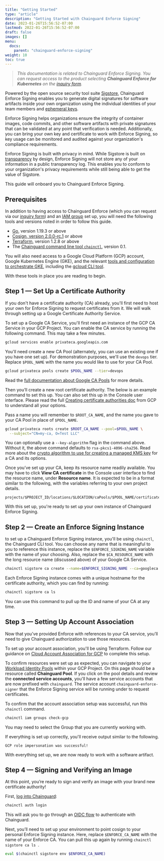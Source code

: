 ```yaml
---
title: "Getting Started"
type: "article"
description: "Getting Started with Chainguard Enforce Signing"
date: 2023-01-26T15:56:52-07:00
lastmod: 2022-01-26T15:56:52-07:00
draft: false
images: []
menu:
  docs:
    parent: "chainguard-enforce-signing"
weight: 10
toc: true
---
```


> _This documentation is related to Chainguard Enforce Signing. You can request access to the product selecting **Chainguard Enforce for Kubernetes** on the [inquiry form](https://www.chainguard.dev/get-demo?utm_source=docs)._

Powered by the open source security tool suite [Sigstore](https://www.sigstore.dev/), Chainguard Enforce Signing enables you to generate digital signatures for software artifacts inside your own organization using the individual identities of your team members and [ephemeral keys](https://www.chainguard.dev/unchained/the-principle-of-ephemerality).

Enforce Signing helps organizations ensure the integrity of container images, code commits, and other software artifacts with private signatures that can be validated at any point that verification is needed. Additionally, you can bring your own key and certificate to work with Enforce Signing, so key usage can be monitored and audited against your organization's compliance requirements. 

Enforce Signing is built with privacy in mind. While Sigstore is built on [transparency](https://docs.sigstore.dev/rekor/overview) by design, Enforce Signing will not store any of your information in a public transparency log. This enables you to conform to your organization's privacy requirements while still being able to get the value of Sigstore.

This guide will onboard you to Chainguard Enforce Signing.

## Prerequisites

In addition to having access to Chainguard Enforce (which you can request via our [inquiry form](https://www.chainguard.dev/get-demo?utm_source=docs)) and an [IAM group](https://edu.chainguard.dev/chainguard/chainguard-enforce/chainguard-enforce-kubernetes/how-to-manage-iam-groups-in-chainguard-enforce/) set up, you will need the following tools and versions noted in order to follow this guide.

* [Go](https://go.dev/doc/install), version 1.19.3 or above
* [Cosign, version 2.0.0-rc.1](/open-source/sigstore/cosign/how-to-install-cosign/#installing-a-cosign-pre-release-with-go) or above
* [Terraform](https://developer.hashicorp.com/terraform/tutorials/aws-get-started/install-cli), version 1.2.8 or above
* The [Chainguard command line tool `chainctl`](/chainguard/chainguard-enforce/how-to-install-chainctl/), version 0.1.

You will also need access to a Google Cloud Platform (GCP) account, Google Kubernetes Engine (GKE), and the relevant [tools and configuration to orchestrate GKE](https://cloud.google.com/anthos/fleet-management/docs/before-you-begin/gke), including the [gcloud CLI tool](https://cloud.google.com/sdk/gcloud).  

With these tools in place you are reading to begin.

## Step 1 — Set Up a Certificate Authority

If you don't have a certificate authority (CA) already, you'll first need to host your own for Enforce Signing to request certificates from it. We will walk through setting up a Google Certificate Authority Service. 

To set up a Google CA Service, you'll first need an instance of the GCP CA Service in your GCP Project. You can enable the CA service by running the following command. This may take a few minutes.

```sh
gcloud services enable privateca.googleapis.com
```

You'll need create a new CA Pool (alternately, you can use an existing one if you have one set up). For demonstration purposes, we'll use the `devops` tier. Replace `$POOL_NAME` with the name you would like to use for your CA Pool. 

```sh
gcloud privateca pools create $POOL_NAME --tier=devops
```

Read the [full documentation about Google CA Pools](https://cloud.google.com/certificate-authority-service/docs/creating-ca-pool) for more details.

Then you’ll create a new root certificate authority. The below is an example command to set this up. You can also set this up in the Console user interface. Please read the full [Creating certificate authorities doc](https://cloud.google.com/certificate-authority-service/docs/creating-certificate-authorities) from GCP to understand all your options.

Pass a name you will remember to `$ROOT_CA_NAME`, and the name you gave to your CA Pool in place of `$POOL_NAME`.

```sh
gcloud privateca roots create $ROOT_CA_NAME --pool=$POOL_NAME \
  --subject="CN=my-ca, O=Test LLC"
```

You can optionally use a `--key-algorithm` flag in the command above. Without it, the above command defaults to `rsa-pkcs1-4096-sha256`. Read more about the [crypto algorithm to use for creating a managed KMS key](https://cloud.google.com/sdk/gcloud/reference/beta/privateca/roots/create#--key-algorithm) for a CA and its options. 

Once you’ve set up your CA, keep its resource name readily available. You may have to click **View CA certificate** in the Console user interface to find the resource name, under **Resource name**. It is expected to be in a format similar to the following, with the variables referring to your own project details.

```
projects/$PROJECT_ID/locations/$LOCATION/caPools/$POOL_NAME/certificateAuthorities/$CA_ID
```

With this set up, you're ready to set up your own instance of Chainguard Enforce Signing.

## Step 2 — Create an Enforce Signing Instance

to set up a Chainguard Enforce Signing instance, you'll be using `chainctl`, the Chainguard CLI tool. You can choose any name that is meaningful to you to reference this instance, replace the `$ENFORCE_SIGNING_NAME` variable with the name of your choosing. Also, replace the `$CA_RESOURCE_NAME` with the long resource name (discussed above) of your Google CA Service.

```sh
chainctl sigstore ca create --name=$ENFORCE_SIGNING_NAME --ca=googleca  --googleca-ref=$CA_RESOURCE_NAME 
```

Each Enforce Signing instance comes with a unique hostname for the certificate authority, which you can find by running:

```sh
chainctl sigstore ca ls 
```

You can use this command to pull up the ID and name of your CA at any time. 

## Step 3 — Setting Up Account Association

Now that you’ve provided Enforce with references to your CA service, you’ll need to give Chainguard authorization to use those resources.

To set up your account association, you'll be using Terraform. Follow our guidance on [Cloud Account Association for GCP](/chainguard/chainguard-enforce/chainguard-enforce-kubernetes/cloud-account-associations/#setting-up-a-cloud-account-association-for-gcp) to complete this setup.

To confirm resources were set up as expected, you can navigate to your [Workload Identity Pools](https://console.cloud.google.com/iam-admin/workload-identity-pools) within your GCP Project. On this page should be a resource called **Chainguard Pool**. If you click on the pool details and review the **connected service accounts**, you'll have a few service accounts that are now prefixed with `chainguard`. The service account `chainguard-enforce-signer` that the Enforce Signing service will be running under to request certificates. 

To confirm that the account association setup was successful, run this `chainctl` command.

```sh
chainctl iam groups check-gcp
```

You may need to select the Group that you are currently working with.

If everything is set up correctly, you'll receive output similar to the following.

```
GCP role impersonation was successful!
```

With everything set up, we are now ready to work with a software artifact.

## Step 4 — Signing and Verifying an Image

At this point, you’re ready to sign and verify an image with your brand new certificate authority! 

First, [log into Chainguard](/chainguard/chainguard-enforce/chainguard-enforce-kubernetes/log-in-chainguard-enforce/#signing-in-through-chainctl):

```sh
chainctl auth login
```

This will ask you to go through an [OIDC flow](software-security/glossary/#oidc) to authenticate with Chainguard.

Next, you’ll need to set up your environment to point cosign to your personal Enforce Signing instance. Here, replace `$ENFORCE_CA_NAME` with the name of your Enforce CA. You can pull this up again by running `chainctl sigstore ca ls `. 

```sh
eval $(chainctl sigstore env $ENFORCE_CA_NAME)
```

<!-- You will have to authenticate again, to get an authentication token unique to your instance of Enforce Signing. This command will set the required environment variables for cosign to sign your image with your private certificate authority. Now, you’re ready to sign with cosign! 

You can sign your image by running:

eval $(chainctl sigstore env <CA_NAME>)
cosign sign <image>

To verify your image, you’ll need to provide the expected certificate identity and issuer. The issuer is https://auth.chainguard.dev/, which is automatically set by the sigstore env command. The certificate identity will correspond to the email address you used to authenticate.


eval $(chainctl sigstore env <CA_NAME>)
cosign verify <image> --certificate-identity=<identity>  -->
